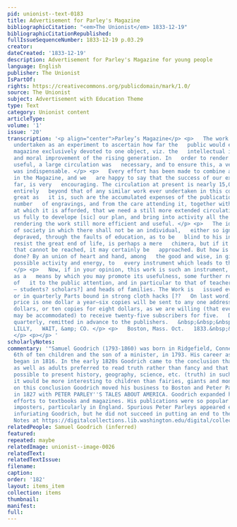 ```yaml
---
pid: unionist--text-0183
title: Advertisement for Parley's Magazine
bibliographicCitation: "<em>The Unionist</em> 1833-12-19"
bibliographicCitationRepublished: 
fullIssueSequenceNumber: 1833-12-19 p.03.29
creator: 
dateCreated: '1833-12-19'
description: Advertisement for Parley's Magazine for young people
language: English
publisher: The Unionist
IsPartOf: 
rights: https://creativecommons.org/publicdomain/mark/1.0/
source: The Unionist
subject: Advertisement with Education Theme
type: Text
category: Unionist content
articleType: 
volume: '1'
issue: '20'
transcription: '<p align="center">Parley’s Magazine</p> <p>   The work was originally
  undertaken as an experiment to ascertain how far the   public would encourage a
  magazine exclusively devoted to one object, viz. the   intellectual instruction
  and moral improvement of the rising generation. In   order to render the work extensively
  useful, a large circulation was   necessary, and to ensure this, a very low price
  was indispensable. </p> <p>   Every effort has been made to combine all these points
  in the Magazine, and we   are happy to say that the success of our experiment thus
  far, is very   encouraging. The circulation at present is nearly 15,000; a number
  entirely   beyond that of any similar work ever undertaken in this country. But
  great as   it is, such are the accumulated expenses of the publication, from the
  number   of engravings, and from the care attending it, together with the very low   price
  at which it is afforded, that we need a still more extended circulation   to enable
  us fully to develope [sic] our plan, and bring into activity all the   means of
  rendering the work still more efficient and useful. </p> <p>   The idea of a state
  of society in which there shall not be an individual,   either so ignorant, or so
  depraved, through the faults of education, as to be   blind to his interests, and
  resist the great end of life, is perhaps a mere   chimera, but if it is a point
  that cannot be reached, it may certainly be   approached. But how is this to be
  done? By an union of heart and hand, among   the good and wise, in giving the fullest
  possible activity and energy, to   every instrument which leads to the desired end.
  </p> <p>   Now, if in your opinion, this work is such an instrument, we suggest,
  as a   means by which you may promote its usefulness, some further recommendation
  of   it to the public attention, and in particular to that of teachers of   [indecipherable
  – students? scholars?] and heads of families. The Work is   issued every other week,
  or in quarterly Parts bound in strong cloth hacks [??   On last word] </p> <p>   The
  price is one dollar a year—six copies will be sent to any one address for   five
  dollars, or ten copies for eight dollars, as we are willing (that every   family
  may be accommodated) to receive twenty-five subscribers for five.   Dollars paid
  quarterly, remitted in advance to the publishers.   &nbsp;&nbsp;&nbsp;&nbsp;&nbsp;&nbsp;&nbsp;&nbsp;&nbsp;&nbsp;&nbsp;
  LILLY,   WAIT, &amp; CO. </p> <p>   Boston, Mass. Oct.   1833.&nbsp;&nbsp;&nbsp;&nbsp;&nbsp;&nbsp;&nbsp;&nbsp;&nbsp;&nbsp;&nbsp;&nbsp;&nbsp;&nbsp;&nbsp;&nbsp;&nbsp;&nbsp;&nbsp;&nbsp;&nbsp;&nbsp;&nbsp;&nbsp;&nbsp;&nbsp;&nbsp;&nbsp;&nbsp;&nbsp;&nbsp;&nbsp;&nbsp;&nbsp;&nbsp;&nbsp;&nbsp;&nbsp;&nbsp;&nbsp;&nbsp;&nbsp;&nbsp;&nbsp;&nbsp;&nbsp;&nbsp;&nbsp;&nbsp;&nbsp;&nbsp;&nbsp;&nbsp;&nbsp;&nbsp;   14
  </p> <p></p> '
scholarlyNotes: 
commentary: '"Samuel Goodrich (1793-1860) was born in Ridgefield, Connecticut, the
  6th of ten children and the son of a minister, in 1793. His career as a book publisher
  began in 1816. In the early 1820s Goodrich came to the conclusion that children
  as well as adults preferred to read truth rather than fancy and that it would be
  possible to present history, geography, science, etc. (truth) in such a way that
  it would be more interesting to children than fairies, giants and monsters. Based
  on this conclusion Goodrich moved his business to Boston and Peter Parley was born
  in 1827 with PETER PARLEY''S TALES ABOUT AMERICA. Goodrich expanded his publishing
  efforts to textbooks and magazines. His publications were so popular that he attracted
  imposters, particularly in England. Spurious Peter Parleys appeared everywhere,
  infuriating Goodrich, but he did not succeed in putting an end to them." from Contextual
  Notes at https://digitalcollections.lib.washington.edu/digital/collection/childrens/id/460/rec/9'
relatedPeople: Samuel Goodrich (inferred)
featured: 
repeated: maybe
relatedImage: unionist--image-0026
relatedText: 
relatedTextIssue: 
filename: 
caption: 
order: '182'
layout: items_item
collection: items
thumbnail: 
manifest: 
full: 
---
```

